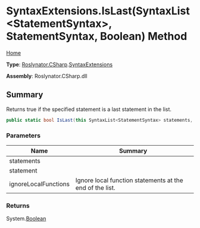 # SyntaxExtensions\.IsLast\(SyntaxList\<StatementSyntax>, StatementSyntax, Boolean\) Method

[Home](../../../../README.md)

**Type**: [Roslynator.CSharp](../../README.md)\.[SyntaxExtensions](../README.md)

**Assembly**: Roslynator\.CSharp\.dll

## Summary

Returns true if the specified statement is a last statement in the list\.

```csharp
public static bool IsLast(this SyntaxList<StatementSyntax> statements, StatementSyntax statement, bool ignoreLocalFunctions)
```

### Parameters

| Name | Summary |
| ---- | ------- |
| statements | |
| statement | |
| ignoreLocalFunctions | Ignore local function statements at the end of the list\. |

### Returns

System\.[Boolean](https://docs.microsoft.com/en-us/dotnet/api/system.boolean)

